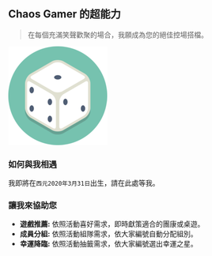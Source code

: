 ## Chaos Gamer 的超能力

> 在每個充滿笑聲歡聚的場合，我願成為您的絕佳控場搭檔。

![chaos-gamer](image/chaos-gamer-200px.png)

### 如何與我相遇

我即將在`西元2020年3月31日`出生，請在此處等我。

### 讓我來協助您

* **遊戲推薦:** 依照活動喜好需求，即時獻策適合的團康或桌遊。
* **成員分組:** 依照活動組隊需求，依大家編號自動分配組別。
* **幸運降臨:** 依照活動抽籤需求，依大家編號選出幸運之星。
<br/><br/>
